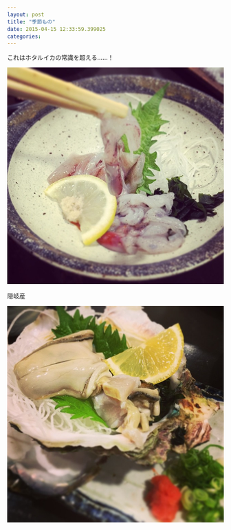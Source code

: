 ```yaml
---
layout: post
title: "季節もの"
date: 2015-04-15 12:33:59.399025
categories: 
---
```


これはホタルイカの常識を超える……！

![ホタルイカ](/assets/images/201504/11142392_373063776226715_1774809053_n.jpg)

隠岐産

![岩牡蠣](/assets/images/201504/11015604_1420569064914961_1040172554_n.jpg)



